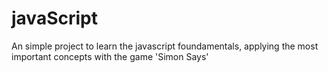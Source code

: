 # javaScript
An simple project to learn the javascript foundamentals, applying the most important concepts with the game 'Simon Says'
